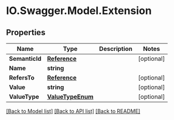 # IO.Swagger.Model.Extension
## Properties

Name | Type | Description | Notes
------------ | ------------- | ------------- | -------------
**SemanticId** | [**Reference**](Reference.md) |  | [optional] 
**Name** | **string** |  | 
**RefersTo** | [**Reference**](Reference.md) |  | [optional] 
**Value** | **string** |  | [optional] 
**ValueType** | [**ValueTypeEnum**](ValueTypeEnum.md) |  | [optional] 

[[Back to Model list]](../README.md#documentation-for-models) [[Back to API list]](../README.md#documentation-for-api-endpoints) [[Back to README]](../README.md)

